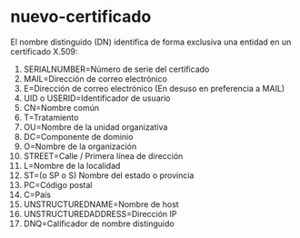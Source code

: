 # nuevo-certificado

El nombre distinguido (DN) identifica de forma exclusiva una entidad en un certificado X.509:

<ol>
<li>SERIALNUMBER=Número de serie del certificado</li>
<li>MAIL=Dirección de correo electrónico</li>
<li>E=Dirección de correo electrónico (En desuso en preferencia a MAIL)</li>
<li>UID o USERID=Identificador de usuario</li>
<li>CN=Nombre común</li>
<li>T=Tratamiento</li>
<li>OU=Nombre de la unidad organizativa</li>
<li>DC=Componente de dominio</li>
<li>O=Nombre de la organización</li>
<li>STREET=Calle / Primera línea de dirección</li>
<li>L=Nombre de la localidad</li>
<li>ST=(o SP o S)	Nombre del estado o provincia</li>
<li>PC=Código postal</li>
<li>C=País</li>
<li>UNSTRUCTUREDNAME=Nombre de host</li>
<li>UNSTRUCTUREDADDRESS=Dirección IP</li>
<li>DNQ=Calificador de nombre distinguido</li>
</ol>
 
